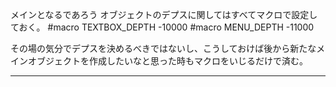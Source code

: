 メインとなるであろう オブジェクトのデプスに関してはすべてマクロで設定しておく。
#macro TEXTBOX_DEPTH -10000
#macro MENU_DEPTH -11000

その場の気分でデプスを決めるべきではないし、こうしておけば後から新たなメインオブジェクトを作成したいなと思った時もマクロをいじるだけで済む。


---------------------------------------------------------------------------------------------------------










